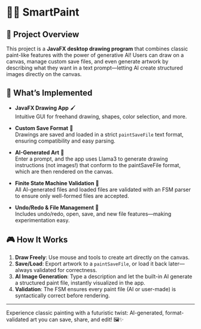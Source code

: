 # 🤖🎨 SmartPaint

## 📝 Project Overview

This project is a **JavaFX desktop drawing program** that combines classic paint-like features with the power of generative AI! Users can draw on a canvas, manage custom save files, and even generate artwork by describing what they want in a text prompt—letting AI create structured images directly on the canvas.

## 🚀 What’s Implemented

- **JavaFX Drawing App** 🖌️  
  Intuitive GUI for freehand drawing, shapes, color selection, and more.

- **Custom Save Format** 💾  
  Drawings are saved and loaded in a strict `paintSaveFile` text format, ensuring compatibility and easy parsing.

- **AI-Generated Art** 🤖  
  Enter a prompt, and the app uses Llama3 to generate drawing instructions (not images!) that conform to the paintSaveFile format, which are then rendered on the canvas.

- **Finite State Machine Validation** 🧠  
  All AI-generated files and loaded files are validated with an FSM parser to ensure only well-formed files are accepted.

- **Undo/Redo & File Management** 🔄  
  Includes undo/redo, open, save, and new file features—making experimentation easy.

## 🎮 How It Works

1. **Draw Freely**: Use mouse and tools to create art directly on the canvas.
2. **Save/Load**: Export artwork to a `paintSaveFile`, or load it back later—always validated for correctness.
3. **AI Image Generation**: Type a description and let the built-in AI generate a structured paint file, instantly visualized in the app.
4. **Validation**: The FSM ensures every paint file (AI or user-made) is syntactically correct before rendering.

---

Experience classic painting with a futuristic twist: AI-generated, format-validated art you can save, share, and edit! 🖼️✨
